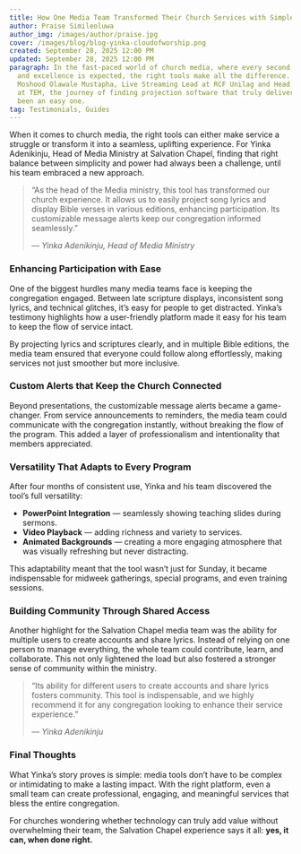 ```yaml
---
title: How One Media Team Transformed Their Church Services with Simple, Powerful Tech
author: Praise Simileoluwa
author_img: /images/author/praise.jpg
cover: /images/blog/blog-yinka-cloudofworship.png
created: September 28, 2025 12:00 PM
updated: September 28, 2025 12:00 PM
paragraph: In the fast-paced world of church media, where every second counts
  and excellence is expected, the right tools make all the difference. For
  Moshood Olawale Mustapha, Live Streaming Lead at RCF Unilag and Head of Media
  at TEM, the journey of finding projection software that truly delivers has not
  been an easy one.
tag: Testimonials, Guides
---
```


When it comes to church media, the right tools can either make service a struggle or transform it into a seamless, uplifting experience. For Yinka Adenikinju, Head of Media Ministry at Salvation Chapel, finding that right balance between simplicity and power had always been a challenge, until his team embraced a new approach.

> “As the head of the Media ministry, this tool has transformed our church experience. It allows us to easily project song lyrics and display Bible verses in various editions, enhancing participation. Its customizable message alerts keep our congregation informed seamlessly.”
>
> — *Yinka Adenikinju, Head of Media Ministry*

### **Enhancing Participation with Ease**

One of the biggest hurdles many media teams face is keeping the congregation engaged. Between late scripture displays, inconsistent song lyrics, and technical glitches, it’s easy for people to get distracted. Yinka’s testimony highlights how a user-friendly platform made it easy for his team to keep the flow of service intact.

By projecting lyrics and scriptures clearly, and in multiple Bible editions, the media team ensured that everyone could follow along effortlessly, making services not just smoother but more inclusive.

### **Custom Alerts that Keep the Church Connected**

Beyond presentations, the customizable message alerts became a game-changer. From service announcements to reminders, the media team could communicate with the congregation instantly, without breaking the flow of the program. This added a layer of professionalism and intentionality that members appreciated.

### **Versatility That Adapts to Every Program**

After four months of consistent use, Yinka and his team discovered the tool’s full versatility:

- **PowerPoint Integration** — seamlessly showing teaching slides during sermons.
- **Video Playback** — adding richness and variety to services.
- **Animated Backgrounds** — creating a more engaging atmosphere that was visually refreshing but never distracting.

This adaptability meant that the tool wasn’t just for Sunday, it became indispensable for midweek gatherings, special programs, and even training sessions.

### **Building Community Through Shared Access**

Another highlight for the Salvation Chapel media team was the ability for multiple users to create accounts and share lyrics. Instead of relying on one person to manage everything, the whole team could contribute, learn, and collaborate. This not only lightened the load but also fostered a stronger sense of community within the ministry.

> “Its ability for different users to create accounts and share lyrics fosters community. This tool is indispensable, and we highly recommend it for any congregation looking to enhance their service experience.”
>
> — *Yinka Adenikinju*

### **Final Thoughts**

What Yinka’s story proves is simple: media tools don’t have to be complex or intimidating to make a lasting impact. With the right platform, even a small team can create professional, engaging, and meaningful services that bless the entire congregation.

For churches wondering whether technology can truly add value without overwhelming their team, the Salvation Chapel experience says it all: **yes, it can, when done right.**
